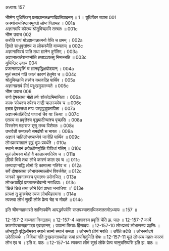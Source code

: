 अध्यायः 157

भीष्मेण युधिष्ठिरम् प्रत्यज्ञानलक्षणादिप्रतिपादनम् ॥ 1 ॥
युधिष्ठिर उवाच 	001  
अनर्थानामधिष्ठानमुक्तो लोभः पितामह ।	001a  
अज्ञानमपि कौरव्य श्रोतुमिच्छामि तत्त्वतः ॥	001c  
भीष्म उवाच 	002  
करोति पापं योऽज्ञानान्नात्मनो वेत्ति च क्षमम् ।	002a  
द्विषते साधुवृत्तांश्च स लोकस्यैति वाच्यताम् ॥	002c  
अज्ञानान्निरयं याति तथा ज्ञानेन दुर्गतिम् ।	003a  
अज्ञानात्क्लेशमाप्नोति तथाऽऽपत्सु निमज्जति ॥	003c  
युधिष्ठिर उवाच 	004  
प्रजानामप्रवृत्तिं च ज्ञानवृद्धिक्षयोदयान् ।	004a  
मूलं स्थानं गतिं कालं कारणं हेतुमेव च ॥	004c  
श्रोतुमिच्छामि तत्त्वेन यथावदिह पार्थिव ।	005a  
अज्ञानप्रसवं हीदं यद्दुःखमुपलभ्यते ॥	005c  
भीष्म उवाच 	006  
रागो द्वेषस्तथा मोहो हर्षः शोकोऽभिमानिता ।	006a  
कामः क्रोधश्च दर्पश्च तन्द्री चालस्यमेव च ॥	006c  
इच्छा द्वेषस्तथा तापः परवृद्ध्युपतापिता ।	007a  
अज्ञानमेतन्निर्दिष्टं पापानां चैव याः क्रियाः ॥	007c  
एतस्य वा प्रवृत्तेश्च वृद्ध्यादीन्यांश्च पृच्छसि ।	008a  
विस्तरेण महाराज शृणु तच्च विशेषतः ॥	008c  
उभावेतौ समफलौ समदोषौ च भारत ।	009a  
अज्ञानं चातिलोभश्चाप्येवं जानीहि पार्थिव ॥	009c  
लोभप्रभवमज्ञानं वृद्धं भूयः प्रवर्धते ।	010a  
स्थाने स्थानं क्षयेत्क्षीणमुपैति विविधां गतिम् ॥	010c  
मूलं लोभस्य मोहो वै कालात्मगतिरेव च ।	011a  
[छिन्ने भिन्ने तथा लोभे कारणं काल एव च ॥]	011c  
तस्याज्ञानाद्धि लोभो हि कामात्मा गतिरेव च ।	012a  
सर्वे दोषास्तथा लोभात्तस्माल्लोभं विवर्जयेत् ॥	012c  
जनको युवनाश्वश्च पृषदश्वः प्रसेनजित् ।	013a  
लोभक्षयाद्दिवं प्राप्तास्तथैवान्ये नराधिपाः ।	013c  
\'छिन्ने छिन्ने तथा लोभे दिवं प्राप्ता जनाधिपाः ॥\'	013e  
प्रत्यक्षं तु कुरुश्रेष्ठ त्यज लोभमिहात्मना ।	014a  
त्यक्त्वा लोभं सुखी लोके प्रेत्य चेह च मोदते ॥ 	014c  

इति श्रीमन्महाभारते शान्तिपर्वणि आपद्धर्मपर्वणि सप्तपञ्चाशदधिकशततमोऽध्यायः ॥ 157 ॥

12-157-2 वाच्यतां निन्द्यताम् ॥ 12-157-4 अज्ञानस्य प्रवृत्तिं चेति झ. पाठः ॥ 12-157-7 कार्ये कारणोपचाराद्रागादय एवाज्ञानम् । पापानां क्रियाः हिंसादयः ॥ 12-157-10 लोभप्रभवं लोभात्तस्य प्रवृत्तिः । लोभवृद्धौ वृद्धिर्लोभस्य स्थाने साम्ये स्थानं समता । लोभभये क्षीणं भवति । उपैति उदेति । लोभस्योदये उदेतीत्यर्थः । विविधां गतिं दुःखसन्तापमोहा रूपां प्रापयितुमिति शेषः ॥ 12-157-11 मूलं लोभस्य महतः कारणं लोभ एव च । इति द. पाठः ॥ 12-157-14 त्यक्त्वा लोभं सुखं लोके प्रेत्य चानुचरिष्यसि इति झ. पाठः ॥
